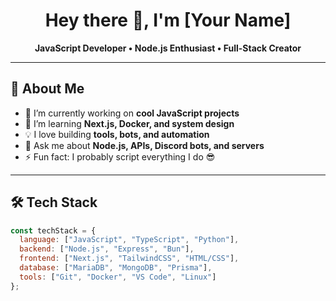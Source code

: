 <h1 align="center">Hey there 👋, I'm [Your Name]</h1>
<p align="center">
  <b>JavaScript Developer • Node.js Enthusiast • Full-Stack Creator</b>
</p>

---

## 🧠 About Me

- 🔭 I’m currently working on **cool JavaScript projects**
- 🌱 I’m learning **Next.js, Docker, and system design**
- 💡 I love building **tools, bots, and automation**
- 💬 Ask me about **Node.js, APIs, Discord bots, and servers**
- ⚡ Fun fact: I probably script everything I do 😎

---

## 🛠️ Tech Stack

```js
const techStack = {
  language: ["JavaScript", "TypeScript", "Python"],
  backend: ["Node.js", "Express", "Bun"],
  frontend: ["Next.js", "TailwindCSS", "HTML/CSS"],
  database: ["MariaDB", "MongoDB", "Prisma"],
  tools: ["Git", "Docker", "VS Code", "Linux"]
};
